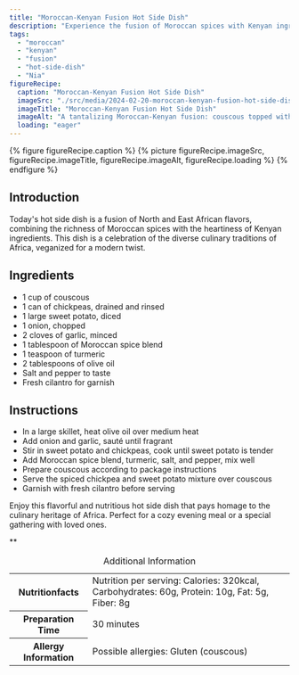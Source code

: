```yaml
---
title: "Moroccan-Kenyan Fusion Hot Side Dish"
description: "Experience the fusion of Moroccan spices with Kenyan ingredients in this vegan hot side dish. A flavorful blend of North and East African culinary traditions in one dish."
tags:
  - "moroccan"
  - "kenyan"
  - "fusion"
  - "hot-side-dish"
  - "Nia"
figureRecipe: 
  caption: "Moroccan-Kenyan Fusion Hot Side Dish"
  imageSrc: "./src/media/2024-02-20-moroccan-kenyan-fusion-hot-side-dish-4278.png"
  imageTitle: "Moroccan-Kenyan Fusion Hot Side Dish"
  imageAlt: "A tantalizing Moroccan-Kenyan fusion: couscous topped with chickpeas, sweet potatoes, and cilantro on a minimalist table."
  loading: "eager"
---
```


{% figure figureRecipe.caption %}
{% picture figureRecipe.imageSrc, figureRecipe.imageTitle, figureRecipe.imageAlt, figureRecipe.loading %}
{% endfigure %}

## Introduction

Today's hot side dish is a fusion of North and East African flavors, combining the richness of Moroccan spices with the heartiness of Kenyan ingredients. This dish is a celebration of the diverse culinary traditions of Africa, veganized for a modern twist.

## Ingredients

- 1 cup of couscous
- 1 can of chickpeas, drained and rinsed
- 1 large sweet potato, diced
- 1 onion, chopped
- 2 cloves of garlic, minced
- 1 tablespoon of Moroccan spice blend
- 1 teaspoon of turmeric
- 2 tablespoons of olive oil
- Salt and pepper to taste
- Fresh cilantro for garnish

## Instructions

- In a large skillet, heat olive oil over medium heat
- Add onion and garlic, sauté until fragrant
- Stir in sweet potato and chickpeas, cook until sweet potato is tender
- Add Moroccan spice blend, turmeric, salt, and pepper, mix well
- Prepare couscous according to package instructions
- Serve the spiced chickpea and sweet potato mixture over couscous
- Garnish with fresh cilantro before serving

Enjoy this flavorful and nutritious hot side dish that pays homage to the culinary heritage of Africa. Perfect for a cozy evening meal or a special gathering with loved ones.

**

<table><caption class='sr-only'>Additional Information</caption><tr><th>Nutritionfacts</th><td>Nutrition per serving: Calories: 320kcal, Carbohydrates: 60g, Protein: 10g, Fat: 5g, Fiber: 8g&nbsp;</td></tr><tr><th>Preparation Time</th><td>30 minutes&nbsp;</td></tr><tr><th>Allergy Information</th><td>Possible allergies: Gluten (couscous)&nbsp;</td></tr></table>

